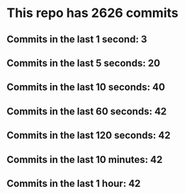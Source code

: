 # This repo has 2626 commits

## Commits in the last 1 second: 3
## Commits in the last 5 seconds: 20
## Commits in the last 10 seconds: 40
## Commits in the last 60 seconds: 42
## Commits in the last 120 seconds: 42
## Commits in the last 10 minutes: 42
## Commits in the last 1 hour: 42

